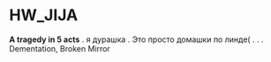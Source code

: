 # HW_JIJA
**A tragedy in 5 acts**
.
я дурашка
.
Это просто домашки по линде(
.
.
.
Dementation, Broken Mirror
